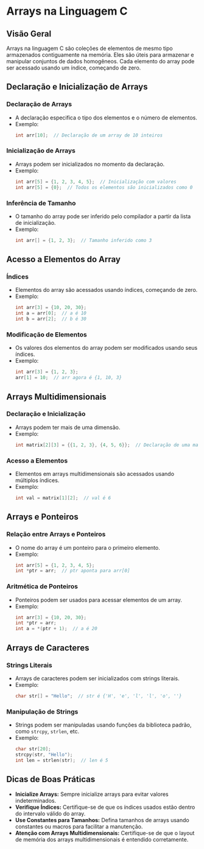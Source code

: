 
# Arrays na Linguagem C

## Visão Geral
Arrays na linguagem C são coleções de elementos de mesmo tipo armazenados contiguamente na memória. Eles são úteis para armazenar e manipular conjuntos de dados homogêneos. Cada elemento do array pode ser acessado usando um índice, começando de zero.

## Declaração e Inicialização de Arrays

### Declaração de Arrays
- A declaração especifica o tipo dos elementos e o número de elementos.
- Exemplo:
  ```c
  int arr[10];  // Declaração de um array de 10 inteiros
  ```

### Inicialização de Arrays
- Arrays podem ser inicializados no momento da declaração.
- Exemplo:
  ```c
  int arr[5] = {1, 2, 3, 4, 5};  // Inicialização com valores
  int arr[5] = {0};  // Todos os elementos são inicializados como 0
  ```

### Inferência de Tamanho
- O tamanho do array pode ser inferido pelo compilador a partir da lista de inicialização.
- Exemplo:
  ```c
  int arr[] = {1, 2, 3};  // Tamanho inferido como 3
  ```

## Acesso a Elementos do Array

### Índices
- Elementos do array são acessados usando índices, começando de zero.
- Exemplo:
  ```c
  int arr[3] = {10, 20, 30};
  int a = arr[0];  // a é 10
  int b = arr[2];  // b é 30
  ```

### Modificação de Elementos
- Os valores dos elementos do array podem ser modificados usando seus índices.
- Exemplo:
  ```c
  int arr[3] = {1, 2, 3};
  arr[1] = 10;  // arr agora é {1, 10, 3}
  ```

## Arrays Multidimensionais

### Declaração e Inicialização
- Arrays podem ter mais de uma dimensão.
- Exemplo:
  ```c
  int matrix[2][3] = {{1, 2, 3}, {4, 5, 6}};  // Declaração de uma matriz 2x3
  ```

### Acesso a Elementos
- Elementos em arrays multidimensionais são acessados usando múltiplos índices.
- Exemplo:
  ```c
  int val = matrix[1][2];  // val é 6
  ```

## Arrays e Ponteiros

### Relação entre Arrays e Ponteiros
- O nome do array é um ponteiro para o primeiro elemento.
- Exemplo:
  ```c
  int arr[5] = {1, 2, 3, 4, 5};
  int *ptr = arr;  // ptr aponta para arr[0]
  ```

### Aritmética de Ponteiros
- Ponteiros podem ser usados para acessar elementos de um array.
- Exemplo:
  ```c
  int arr[3] = {10, 20, 30};
  int *ptr = arr;
  int a = *(ptr + 1);  // a é 20
  ```

## Arrays de Caracteres

### Strings Literais
- Arrays de caracteres podem ser inicializados com strings literais.
- Exemplo:
  ```c
  char str[] = "Hello";  // str é {'H', 'e', 'l', 'l', 'o', ' '}
  ```

### Manipulação de Strings
- Strings podem ser manipuladas usando funções da biblioteca padrão, como `strcpy`, `strlen`, etc.
- Exemplo:
  ```c
  char str[20];
  strcpy(str, "Hello");
  int len = strlen(str);  // len é 5
  ```

## Dicas de Boas Práticas
- **Inicialize Arrays:** Sempre inicialize arrays para evitar valores indeterminados.
- **Verifique Índices:** Certifique-se de que os índices usados estão dentro do intervalo válido do array.
- **Use Constantes para Tamanhos:** Defina tamanhos de arrays usando constantes ou macros para facilitar a manutenção.
- **Atenção com Arrays Multidimensionais:** Certifique-se de que o layout de memória dos arrays multidimensionais é entendido corretamente.
